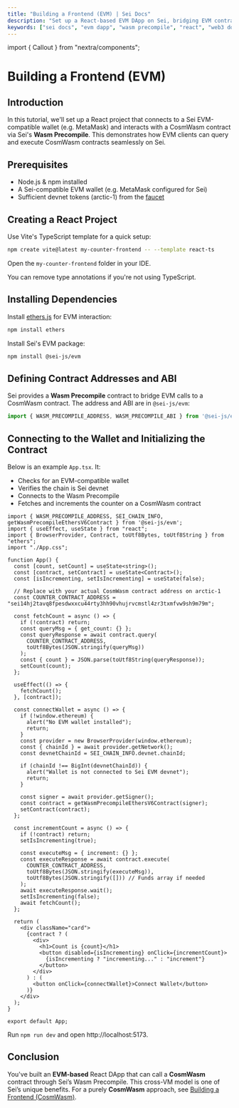 ```yaml
---
title: "Building a Frontend (EVM) | Sei Docs"
description: "Set up a React-based EVM DApp on Sei, bridging EVM contracts to CosmWasm via the Wasm Precompile."
keywords: ["sei docs", "evm dapp", "wasm precompile", "react", "web3 docs"]
---
```


import { Callout } from "nextra/components";

# Building a Frontend (EVM)

## Introduction

In this tutorial, we'll set up a React project that connects to a Sei EVM-compatible wallet (e.g. MetaMask) and interacts with a CosmWasm contract via Sei's **Wasm Precompile**. This demonstrates how EVM clients can query and execute CosmWasm contracts seamlessly on Sei.

## Prerequisites

- Node.js & npm installed
- A Sei-compatible EVM wallet (e.g. MetaMask configured for Sei)
- Sufficient devnet tokens (arctic-1) from the [faucet](../dev-ecosystem-providers/faucets.mdx)

## Creating a React Project

Use Vite's TypeScript template for a quick setup:

```bash
npm create vite@latest my-counter-frontend -- --template react-ts
```

Open the `my-counter-frontend` folder in your IDE.

<Callout type="info">
You can remove type annotations if you're not using TypeScript.
</Callout>

## Installing Dependencies

Install [ethers.js](https://docs.ethers.org/v6/) for EVM interaction:

```bash
npm install ethers
```

Install Sei's EVM package:

```bash
npm install @sei-js/evm
```

## Defining Contract Addresses and ABI

Sei provides a **Wasm Precompile** contract to bridge EVM calls to a CosmWasm contract. The address and ABI are in `@sei-js/evm`:

```js
import { WASM_PRECOMPILE_ADDRESS, WASM_PRECOMPILE_ABI } from '@sei-js/evm';
```

## Connecting to the Wallet and Initializing the Contract

Below is an example `App.tsx`. It:

- Checks for an EVM-compatible wallet
- Verifies the chain is Sei devnet
- Connects to the Wasm Precompile
- Fetches and increments the counter on a CosmWasm contract

```tsx
import { WASM_PRECOMPILE_ADDRESS, SEI_CHAIN_INFO, getWasmPrecompileEthersV6Contract } from '@sei-js/evm';
import { useEffect, useState } from "react";
import { BrowserProvider, Contract, toUtf8Bytes, toUtf8String } from "ethers";
import "./App.css";
 
function App() {
  const [count, setCount] = useState<string>();
  const [contract, setContract] = useState<Contract>();
  const [isIncrementing, setIsIncrementing] = useState(false);

  // Replace with your actual CosmWasm contract address on arctic-1
  const COUNTER_CONTRACT_ADDRESS = "sei14hj2tavq8fpesdwxxcu44rty3hh90vhujrvcmstl4zr3txmfvw9sh9m79m";

  const fetchCount = async () => {
    if (!contract) return;
    const queryMsg = { get_count: {} };
    const queryResponse = await contract.query(
      COUNTER_CONTRACT_ADDRESS,
      toUtf8Bytes(JSON.stringify(queryMsg))
    );
    const { count } = JSON.parse(toUtf8String(queryResponse));
    setCount(count);
  };

  useEffect(() => {
    fetchCount();
  }, [contract]);

  const connectWallet = async () => {
    if (!window.ethereum) {
      alert("No EVM wallet installed");
      return;
    }
    const provider = new BrowserProvider(window.ethereum);
    const { chainId } = await provider.getNetwork();
    const devnetChainId = SEI_CHAIN_INFO.devnet.chainId;

    if (chainId !== BigInt(devnetChainId)) {
      alert("Wallet is not connected to Sei EVM devnet");
      return;
    }

    const signer = await provider.getSigner();
    const contract = getWasmPrecompileEthersV6Contract(signer);
    setContract(contract);
  };

  const incrementCount = async () => {
    if (!contract) return;
    setIsIncrementing(true);

    const executeMsg = { increment: {} };
    const executeResponse = await contract.execute(
      COUNTER_CONTRACT_ADDRESS,
      toUtf8Bytes(JSON.stringify(executeMsg)),
      toUtf8Bytes(JSON.stringify([])) // Funds array if needed
    );
    await executeResponse.wait();
    setIsIncrementing(false);
    await fetchCount();
  };

  return (
    <div className="card">
      {contract ? (
        <div>
          <h1>Count is {count}</h1>
          <button disabled={isIncrementing} onClick={incrementCount}>
            {isIncrementing ? "incrementing..." : "increment"}
          </button>
        </div>
      ) : (
        <button onClick={connectWallet}>Connect Wallet</button>
      )}
    </div>
  );
}
 
export default App;
```

Run `npm run dev` and open http://localhost:5173.

## Conclusion

You've built an **EVM-based** React DApp that can call a **CosmWasm** contract through Sei’s Wasm Precompile. This cross-VM model is one of Sei’s unique benefits. For a purely **CosmWasm** approach, see [Building a Frontend (CosmWasm)](./building-a-frontend-cosmwasm.md).
